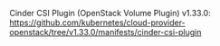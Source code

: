 Cinder CSI Plugin (OpenStack Volume Plugin) v1.33.0: https://github.com/kubernetes/cloud-provider-openstack/tree/v1.33.0/manifests/cinder-csi-plugin